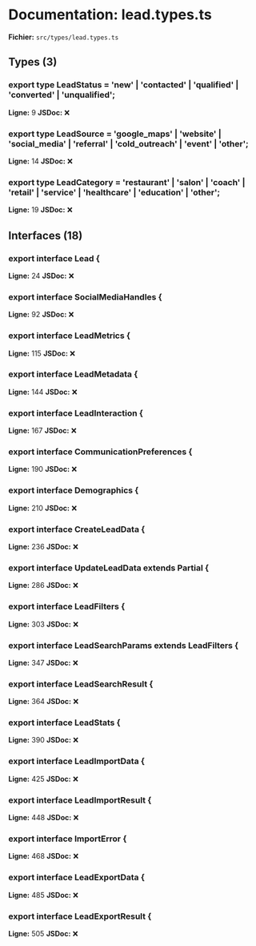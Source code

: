 # Documentation: lead.types.ts

**Fichier:** `src/types/lead.types.ts`

## Types (3)

### export type LeadStatus = 'new' | 'contacted' | 'qualified' | 'converted' | 'unqualified';
**Ligne:** 9
**JSDoc:** ❌

### export type LeadSource = 'google_maps' | 'website' | 'social_media' | 'referral' | 'cold_outreach' | 'event' | 'other';
**Ligne:** 14
**JSDoc:** ❌

### export type LeadCategory = 'restaurant' | 'salon' | 'coach' | 'retail' | 'service' | 'healthcare' | 'education' | 'other';
**Ligne:** 19
**JSDoc:** ❌

## Interfaces (18)

### export interface Lead {
**Ligne:** 24
**JSDoc:** ❌

### export interface SocialMediaHandles {
**Ligne:** 92
**JSDoc:** ❌

### export interface LeadMetrics {
**Ligne:** 115
**JSDoc:** ❌

### export interface LeadMetadata {
**Ligne:** 144
**JSDoc:** ❌

### export interface LeadInteraction {
**Ligne:** 167
**JSDoc:** ❌

### export interface CommunicationPreferences {
**Ligne:** 190
**JSDoc:** ❌

### export interface Demographics {
**Ligne:** 210
**JSDoc:** ❌

### export interface CreateLeadData {
**Ligne:** 236
**JSDoc:** ❌

### export interface UpdateLeadData extends Partial<CreateLeadData> {
**Ligne:** 286
**JSDoc:** ❌

### export interface LeadFilters {
**Ligne:** 303
**JSDoc:** ❌

### export interface LeadSearchParams extends LeadFilters {
**Ligne:** 347
**JSDoc:** ❌

### export interface LeadSearchResult {
**Ligne:** 364
**JSDoc:** ❌

### export interface LeadStats {
**Ligne:** 390
**JSDoc:** ❌

### export interface LeadImportData {
**Ligne:** 425
**JSDoc:** ❌

### export interface LeadImportResult {
**Ligne:** 448
**JSDoc:** ❌

### export interface ImportError {
**Ligne:** 468
**JSDoc:** ❌

### export interface LeadExportData {
**Ligne:** 485
**JSDoc:** ❌

### export interface LeadExportResult {
**Ligne:** 505
**JSDoc:** ❌

